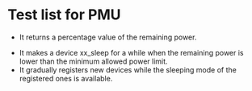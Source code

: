 Test list for PMU
=================

+ It returns a percentage value of the remaining power.
- It makes a device xx_sleep for a while when the remaining power is lower than 
  the minimum allowed power limit.
- It gradually registers new devices while the sleeping mode of the registered
  ones is available.